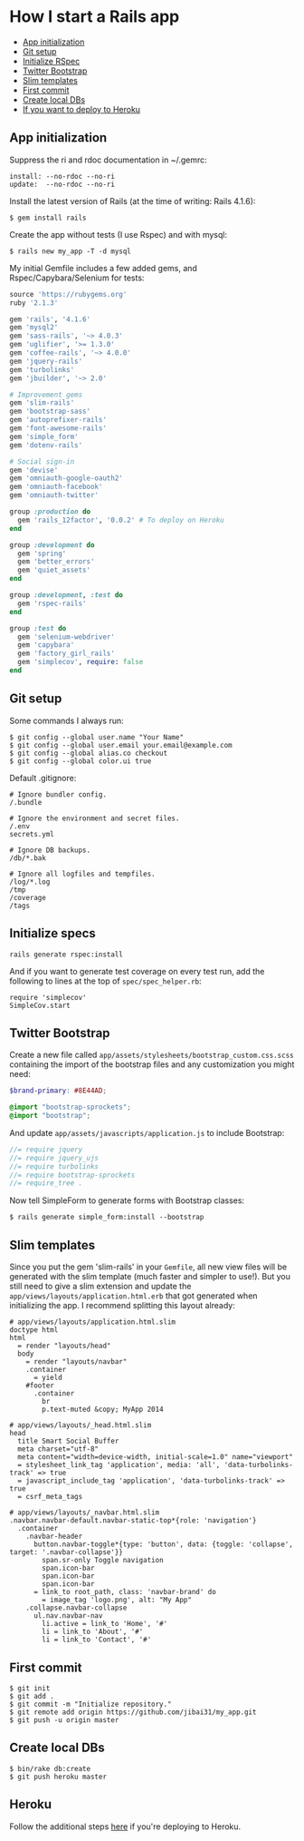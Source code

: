 # How I start a Rails app

* [App initialization](#appInit)
* [Git setup](#gitSetup)
* [Initialize RSpec](#specsSetup)
* [Twitter Bootstrap](#bootstrap)
* [Slim templates](#slim)
* [First commit](#firstCommit)
* [Create local DBs](#createDB)
* [If you want to deploy to Heroku](#heroku)

## <a name="appInit"></a>App initialization
Suppress the ri and rdoc documentation in ~/.gemrc:
```
install: --no-rdoc --no-ri
update:  --no-rdoc --no-ri
```

Install the latest version of Rails (at the time of writing: Rails 4.1.6):
```
$ gem install rails
```

Create the app without tests (I use Rspec) and with mysql:
```
$ rails new my_app -T -d mysql
```

My initial Gemfile includes a few added gems, and Rspec/Capybara/Selenium for tests:
```ruby
source 'https://rubygems.org'
ruby '2.1.3'

gem 'rails', '4.1.6'
gem 'mysql2'
gem 'sass-rails', '~> 4.0.3'
gem 'uglifier', '>= 1.3.0'
gem 'coffee-rails', '~> 4.0.0'
gem 'jquery-rails'
gem 'turbolinks'
gem 'jbuilder', '~> 2.0'

# Improvement gems
gem 'slim-rails'
gem 'bootstrap-sass'
gem 'autoprefixer-rails'
gem 'font-awesome-rails'
gem 'simple_form'
gem 'dotenv-rails'

# Social sign-in
gem 'devise'
gem 'omniauth-google-oauth2'
gem 'omniauth-facebook'
gem 'omniauth-twitter'

group :production do
  gem 'rails_12factor', '0.0.2' # To deploy on Heroku
end

group :development do
  gem 'spring'
  gem 'better_errors'
  gem 'quiet_assets'
end

group :development, :test do
  gem 'rspec-rails'
end

group :test do
  gem 'selenium-webdriver'
  gem 'capybara'
  gem 'factory_girl_rails'
  gem 'simplecov', require: false
end
```


## <a name="gitSetup"></a>Git setup
Some commands I always run:
```
$ git config --global user.name "Your Name"
$ git config --global user.email your.email@example.com
$ git config --global alias.co checkout
$ git config --global color.ui true
```

Default .gitignore:
```
# Ignore bundler config.
/.bundle

# Ignore the environment and secret files.
/.env
secrets.yml

# Ignore DB backups.
/db/*.bak

# Ignore all logfiles and tempfiles.
/log/*.log
/tmp
/coverage
/tags
```

## <a name="specsSetup"></a>Initialize specs
```
rails generate rspec:install
```
And if you want to generate test coverage on every test run, add the following to lines at the top of `spec/spec_helper.rb`:
```
require 'simplecov'
SimpleCov.start
```

## <a name="bootstrap"></a>Twitter Bootstrap
Create a new file called `app/assets/stylesheets/bootstrap_custom.css.scss` containing the import of the bootstrap files and any customization you might need:
```scss
$brand-primary: #8E44AD;

@import "bootstrap-sprockets";
@import "bootstrap";
```

And update `app/assets/javascripts/application.js` to include Bootstrap:
```js
//= require jquery
//= require jquery_ujs
//= require turbolinks
//= require bootstrap-sprockets
//= require_tree .
```

Now tell SimpleForm to generate forms with Bootstrap classes:
```
$ rails generate simple_form:install --bootstrap
```

## <a name="slim"></a>Slim templates
Since you put the gem 'slim-rails' in your `Gemfile`, all new view files will be generated with the slim template (much faster and simpler to use!). But you still need to give a slim extension and update the `app/views/layouts/application.html.erb` that got generated when initializing the app. I recommend splitting this layout already:

```
# app/views/layouts/application.html.slim
doctype html
html
  = render "layouts/head"
  body
    = render "layouts/navbar"
    .container
      = yield
    #footer
      .container
        br
        p.text-muted &copy; MyApp 2014
```        

```
# app/views/layouts/_head.html.slim
head
  title Smart Social Buffer
  meta charset="utf-8"
  meta content="width=device-width, initial-scale=1.0" name="viewport"
  = stylesheet_link_tag 'application', media: 'all', 'data-turbolinks-track' => true
  = javascript_include_tag 'application', 'data-turbolinks-track' => true
  = csrf_meta_tags
```   

```
# app/views/layouts/_navbar.html.slim
.navbar.navbar-default.navbar-static-top*{role: 'navigation'}
  .container
    .navbar-header
      button.navbar-toggle*{type: 'button', data: {toggle: 'collapse', target: '.navbar-collapse'}}
        span.sr-only Toggle navigation
        span.icon-bar
        span.icon-bar
        span.icon-bar
      = link_to root_path, class: 'navbar-brand' do
        = image_tag 'logo.png', alt: "My App"
    .collapse.navbar-collapse
      ul.nav.navbar-nav
        li.active = link_to 'Home', '#'
        li = link_to 'About', '#'
        li = link_to 'Contact', '#'
```   

## <a name="firstCommit"></a>First commit
```
$ git init
$ git add .
$ git commit -m "Initialize repository."
$ git remote add origin https://github.com/jibai31/my_app.git
$ git push -u origin master
```


## <a name="createDB"></a>Create local DBs
```
$ bin/rake db:create
$ git push heroku master
```

## <a name="heroku"></a>Heroku
Follow the additional steps [here](heroku.md) if you're deploying to Heroku.

